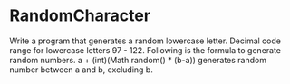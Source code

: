 # RandomCharacter
Write a program that generates a random lowercase letter. Decimal code range for lowercase letters 97 - 122. Following is the formula to generate random numbers.   a + (int)(Math.random() * (b-a))  generates random number between a and b, excluding b.
